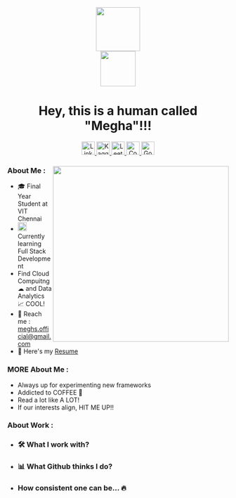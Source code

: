 <div id="header" align="center">
  <div id="head">
    <img src="https://media.giphy.com/media/FAFo1M7EC4gRZ4HETH/giphy.gif" width=100>
    <br>
    <img src="https://visitor-badge.glitch.me/badge?page_id=Meghs1424&style=flat-square&color=0088cc" width=80 alt=""/>
    <h1>Hey, this is a human called "Megha"!!!</h1>
  </div>
  <div id="contacts">
    <!--- <img src="https://img.shields.io/badge/Gmail-D14836?tyle=flat&logo=gmail&logoColor=white" height=30 alt="Gmail"/> --->
    <a href="https://www.linkedin.com/in/megha-singh-113341192/">
      <img src="https://img.shields.io/badge/LinkedIn-blue?style=flat&logo=linkedin&logoColor=white" height=30 alt="LinkedIn"/>
    </a>
    <!--- <img src="https://img.shields.io/badge/Medium-12100E?style=flat&logo=medium&logoColor=white" height=30 alt="Medium"/> --->
    <a href="https://www.kaggle.com/megha1424">
      <img src="https://img.shields.io/badge/Kaggle-20BEFF?style=flat&logo=Kaggle&logoColor=white"/ height=30 alt="Kaggle">
    </a>
    <a href="https://leetcode.com/Meghs4948/">
      <img src="https://img.shields.io/badge/-LeetCode-FFA116?style=flat&logo=LeetCode&logoColor=black" height=30 alt="Leetcode"/>
    </a>
    <a href="https://www.codechef.com/users/meghs1424">
      <img src="https://img.shields.io/badge/Codechef-%23B92B27.svg?&style=flat&logo=Codechef&logoColor=white" height=30 alt="Codechef"/>
    </a>
    <a href="https://www.goodreads.com/user/show/30818155-meghs">
      <img src="https://img.shields.io/badge/Goodreads-372213?style=flat&logo=goodreads&logoColor=white" height=30 alt="Goodreads"/>
    </a>
    <!--- <img src="https://img.shields.io/badge/Twitter-1DA1F2?style=flat&logo=twitter&logoColor=white" height=30 alt="Twitter"/>
    <img src="https://img.shields.io/badge/Instagram-E4405F?style=flat&logo=instagram&logoColor=white" height=30 alt="Instagram"/> --->
  </div>
</div>

<div id="main_section">
  <img align="right" src="https://media.giphy.com/media/SWoSkN6DxTszqIKEqv/giphy.gif" width=400 /> 
  <div id="info">
    <h3>About Me :</h3> 
    <ul>
      <li>
        &#127891; Final Year Student at VIT Chennai 
        <!--- <img src="https://media.giphy.com/media/QytPgSOH9QoYFKBTbh/giphy.gif" width=30 /> --->
      </li>
      <li>
        <img src="https://media.giphy.com/media/lRLzrbhmh5pFf4jOga/giphy.gif" width=20 />
        Currently learning Full Stack Development 
      </li>
      <li>
        Find Cloud Compuitng &#9729; and Data Analytics &#128200; COOL! 
        <!--- <img src="https://media.giphy.com/media/3rgXBsWN1mtYprBmA8/giphy.gif" width=50 /> --->
      </li>
      <li>
        &#128232; Reach me : <a href="mailto:meghs.official@gmail.com"/>meghs.official@gmail.com</a> 
        <!--- <img src="https://media.giphy.com/media/nv6bOexvEyVV50U4Qz/giphy.gif" width=40 /> --->
      </li>
      <li>
        &#128220; Here's my <a href="https://drive.google.com/file/d/1fEIR8u22srcUkEe5NPOhLd_badrkHGCj/view?usp=sharing">Resume</a> 
        <!--- <img src="https://media.giphy.com/media/j0B5B1mW0M5osRKcrq/giphy.gif" width=40 /> --->
      </li>
    </ul>
    <h3>MORE About Me :</h3>
    <ul>
      <li>Always up for experimenting new frameworks</li>
      <li>Addicted to COFFEE &#127861;</li>
      <li>Read a lot like A LOT!</li>
      <li>If our interests align, HIT ME UP!!</li>
    </ul>
  </div>
  <div>
    <h3>About Work :</h3>
    <ul>
    <li>
      <h3>&#128736; What I work with?</h3>
    </li>
    <li>
      <h3>&#128202; What Github thinks I do?</h3>
    </li>
    <li>
      <h3>How consistent one can be... &#128293;</li>
    </li>
    </ul>
  </div>
</div>

<!---
Meghs1424/Meghs1424 is a ✨ special ✨ repository because its `README.md` (this file) appears on your GitHub profile.
You can click the Preview link to take a look at your changes.
--->
